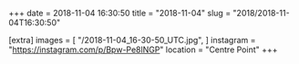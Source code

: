 +++
date = 2018-11-04 16:30:50
title = "2018-11-04"
slug = "2018/2018-11-04T16:30:50"

[extra]
images = [
    "/2018-11-04_16-30-50_UTC.jpg",
]
instagram = "https://instagram.com/p/Bpw-Pe8lNGP"
location = "Centre Point"
+++

